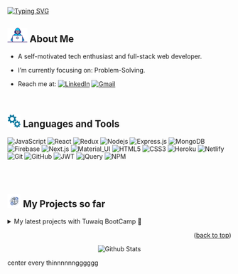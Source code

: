 <span name="top"> </span>

[![Typing SVG](https://readme-typing-svg.herokuapp.com?font=Arima+Madurai&color=%231E75AA&size=50&duration=4000&center=true&vCenter=true&width=1000&height=120&lines=Welcome+to+my+Github+Profile!;I'm+Dorrah+Alqwifel;A+Web+Devoloper)](https://git.io/typing-svg)

## <img src="https://github.com/dorrahsq/dorrahsq/blob/master/Assets/Developer.gif" width="45px"> About Me

- A self-motivated tech enthusiast and full-stack web developer.

- I’m currently focusing on: Problem-Solving.
- Reach me at: [<img align="top" alt="LinkedIn" src="https://img.shields.io/badge/LinkedIn-0077B5?style=for-the-badge&logo=linkedin&logoColor=white" />](https://www.linkedin.com/in/dorrah-alqwifel/) <a href="mailto:dorrah.alqwifel@gmail.com" > <img align="top" alt="Gmail" src="https://img.shields.io/badge/Gmail-d62d02?style=for-the-badge&logo=gmail&logoColor=white" /> </a>

<br>

## <img src="https://github.com/dorrahsq/dorrahsq/blob/master/Assets/tools.gif" width="30px"> Languages and Tools

![JavaScript](https://img.shields.io/badge/-JavaScript-black?style=square&logo=javascript)
![React](https://img.shields.io/badge/-React-black?style=square&logo=react)
![Redux](https://img.shields.io/badge/-Redux-black?style=flat&logo=Redux)
![Nodejs](https://img.shields.io/badge/-Nodejs-black?style=flat&logo=Node.js)
![Express.js](https://img.shields.io/badge/-Express-black?style=flat&logo=express)
![MongoDB](https://img.shields.io/badge/-MongoDB-black?style=flat&logo=mongodb)
![Firebase](https://img.shields.io/badge/-Firebase-black?style=flat&logo=Firebase)
![Next.js](https://img.shields.io/badge/-Next-black?style=flat&logo=Next.js)
![Material_UI](https://img.shields.io/badge/-Material_UI-black?style=flat&logo=mui)
![HTML5](https://img.shields.io/badge/-HTML5-black?style=flat&logo=html5&logoColor=white)
![CSS3](https://img.shields.io/badge/-CSS3-black?style=flat&logo=css3)
![Heroku](https://img.shields.io/badge/-Heroku-black?style=flat&logo=heroku)
![Netlify](https://img.shields.io/badge/-Netlify-black?style=flat&logo=netlify)
![Git](https://img.shields.io/badge/-Git-black?style=flat&logo=git)
![GitHub](https://img.shields.io/badge/-GitHub-black?style=flat&logo=github)
![JWT](https://img.shields.io/badge/-JWT-black?style=flat&logo=JSON%20web%20tokens)
![jQuery](https://img.shields.io/badge/-jQuery-black?style=flat&logo=jquery)
![NPM](https://img.shields.io/badge/-npm-black?style=flat&logo=npm)

<br><br>

## <img src="https://github.com/dorrahsq/dorrahsq/blob/master/Assets/website.gif" width="30px"> My Projects so far

<details>
  <summary>My latest projects with Tuwaiq BootCamp 🚧</summary>
<br>
  
  _`You can see and visit the demos easily from here 🤩🔻!`_

[![Readme Card](https://github-readme-stats.vercel.app/api/pin/?username=dorrahsq&repo=Portfolio&theme=github_dark)](https://github.com/dorrahsq/Portfolio)

</details>

<p align="right">(<a href="#top">back to top</a>)</p>

<p align="center">
     <img src="https://raw.githubusercontent.com/bornmay/bornmay/Update/svg/Bottom.svg" alt="Github Stats" />
</p>

center every thinnnnnngggggg
